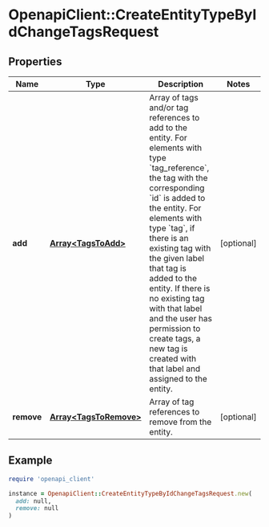 # OpenapiClient::CreateEntityTypeByIdChangeTagsRequest

## Properties

| Name | Type | Description | Notes |
| ---- | ---- | ----------- | ----- |
| **add** | [**Array&lt;TagsToAdd&gt;**](TagsToAdd.md) | Array of tags and/or tag references to add to the entity. For elements with type &#x60;tag_reference&#x60;, the tag with the corresponding &#x60;id&#x60; is added to the entity. For elements with type &#x60;tag&#x60;, if there is an existing tag with the given label that tag is added to the entity. If there is no existing tag with that label and the user has permission to create tags, a new tag is created with that label and assigned to the entity.  | [optional] |
| **remove** | [**Array&lt;TagsToRemove&gt;**](TagsToRemove.md) | Array of tag references to remove from the entity. | [optional] |

## Example

```ruby
require 'openapi_client'

instance = OpenapiClient::CreateEntityTypeByIdChangeTagsRequest.new(
  add: null,
  remove: null
)
```

